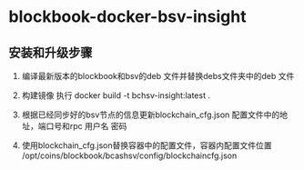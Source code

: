 # blockbook-docker-bsv-insight

## 安装和升级步骤

1. 编译最新版本的blockbook和bsv的deb 文件并替换debs文件夹中的deb 文件

2. 构建镜像 执行 docker build -t bchsv-insight:latest .

3. 根据已经同步好的bsv节点的信息更新blockchain_cfg.json 配置文件中的地址，端口号和rpc 用户名 密码

4. 使用blockchain_cfg.json替换容器中的配置文件，容器内配置文件位置 /opt/coins/blockbook/bcashsv/config/blockchaincfg.json
